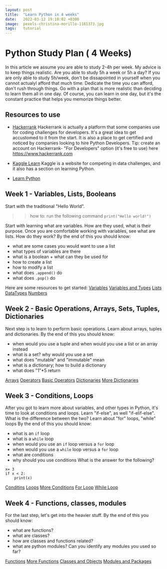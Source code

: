 ```yaml
---
layout: post
title:  "Learn Python in 4 weeks"
date:   2022-03-12 19:10:02 +0300
image:  pexels-christina-morillo-1181373.jpg
tags:   tutorial
---
```


# Python Study Plan ( 4 Weeks)

In this article we assume you are able to study 2-4h per week.
My advice is to keep things realistic. Are you able to study 5h a week or 5h a day? If you are only able to study 5h/week, don't be dissapointed in yourself when you cannot actualyl afford that much time. 
Dedicate the time you can afford, don't rush through things.  Go with a plan that is more realistic than deciding to learn them all in one day. Of course, you can learn in one day, but it's the constant practice that helps you memorize things better.


## Resources to use

- [Hackerrank](https://www.hackerrank.com/domains/python)
Hackerrank is actually a platform that some companies use for coding challenges for developers. It's a great idea to get accustomed to it from the start. It is also a place to get certified and noticed by companies looking to hire Python Developers. 
Tip: create an account on Hackerrank- "For Developers" option (it's free to use) here https://www.hackerrank.com 

- [Kaggle Learn](https://www.kaggle.com/learn/python)
Kaggle is a website for competing in data challenges, and it also has a section on learning Python. 

- [Learn Python](https://www.learnpython.org)

## Week 1 - Variables, Lists, Booleans
Start with the traditional "Hello World".
>> how to: run the following command `print("Hello world!")` 

Start with learning what are variables. How are they used, what is their purpose. Once you are comfortable working with variables, see what are lists. How do they work? 
By the end of this you should know:
- what are some cases you would want to use a list
- what types of variables are there
- what is a boolean + what can they be used for
- how to create a list
- how to modify a list
- what does `.append()` do
- what does `.pop()` do

Here are some resources to get started: 
[Variables](https://www.w3schools.com/python/python_variables.asp)
[Variables and Types](https://www.learnpython.org/en/Variables_and_Types)
[Lists](https://www.learnpython.org/en/Lists)
[DataTypes](https://www.w3schools.com/python/python_datatypes.asp)
[Numbers](https://www.w3schools.com/python/python_numbers.asp)

## Week 2 - Basic Operations, Arrays, Sets, Tuples, Dictionaries
Next step is to learn to perform basic operations. 
Learn about arrays, tuples and dictionaries.
By the end of this you should know:
- when would you use a tuple and when would you use a list or an array instead
- what is a set? why would you use a set
- what does "mutable" and "immutable" mean
- what is a dictionary; how to build a dictionary 
- what does "1"*5 return 

[Arrays](https://www.w3schools.com/python/python_arrays.asp)
[Operators](https://www.w3schools.com/python/python_operators.asp)
[Basic Operators](https://www.learnpython.org/en/Basic_Operators)
[Dictionaries](https://www.learnpython.org/en/Dictionaries)
[More Dictionaries](https://www.w3schools.com/python/python_dictionaries.asp)


## Week 3 - Conditions, Loops
After you got to learn more about variables, and other types in Python, it's time to look at conditions and loops. 
Learn "if-else", as well "if-elif-else". What is the difference between the two? 
Learn about "for" loops, "while" loops 
By the end of this you should know: 
- what is an `if` loop
- what is a `while` loop
- when would you use an `if` loop versus a `for` loop
- when would you use a `while` loop versus a `for` loop
- what are conditions
- why should you use conditions
What is the answer for the following? 
```
x= 3
if x < 2:
    print(x)
```
[Conditins](https://www.learnpython.org/en/Conditions)
[Loops](https://www.learnpython.org/en/Loops)
[More Conditions](https://www.w3schools.com/python/python_conditions.asp)
[For Loop](https://www.w3schools.com/python/python_for_loops.asp)
[While Loop](https://www.w3schools.com/python/python_while_loops.asp)


## Week 4 - Functions, classes, modules
For the last step, let's get into the heavier stuff. By the end of this you should know:
- what are functions?
- what are classes? 
- how are classes and functions related?
- what are python modules? Can you identify any modules you used so far?

[Functions](https://www.learnpython.org/en/Functions)
[More Functions](https://www.w3schools.com/python/python_functions.asp)
[Classes and Objects](https://www.learnpython.org/en/Classes_and_Objects)
[Modules and Packages](https://www.learnpython.org/en/Modules_and_Packages)
